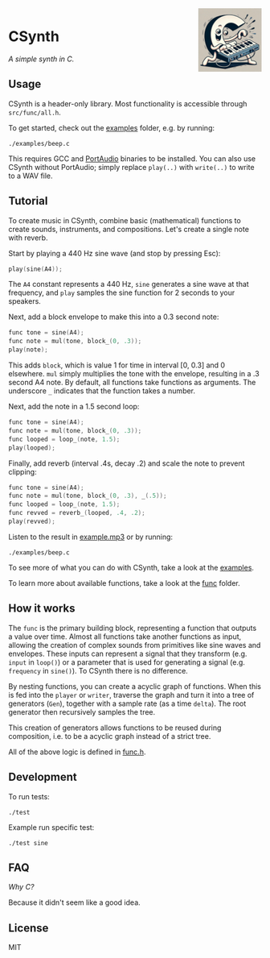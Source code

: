 <img src="logo.jpg" width="25%" height="25%" align="right" alt="CSynth logo">

# CSynth

_A simple synth in C._

## Usage

CSynth is a header-only library. Most functionality is accessible through
`src/func/all.h`.

To get started, check out the [examples](examples) folder, e.g. by running:

    ./examples/beep.c

This requires GCC and [PortAudio](https://www.portaudio.com/) binaries to be
installed. You can also use CSynth without PortAudio; simply replace `play(..)`
with `write(..)` to write to a WAV file.

## Tutorial

To create music in CSynth, combine basic (mathematical) functions to create
sounds, instruments, and compositions. Let's create a single note with reverb.

Start by playing a 440 Hz sine wave (and stop by pressing Esc):

```c
play(sine(A4));
```

The `A4` constant represents a 440 Hz, `sine` generates a sine wave at that
frequency, and `play` samples the sine function for 2 seconds to your speakers.

Next, add a block envelope to make this into a 0.3 second note:

```c
func tone = sine(A4);
func note = mul(tone, block_(0, .3));
play(note);
```

This adds `block`, which is value 1 for time in interval [0, 0.3] and 0
elsewhere. `mul` simply multiplies the tone with the envelope, resulting in a .3
second A4 note. By default, all functions take functions as arguments. The
underscore `_` indicates that the function takes a number.

Next, add the note in a 1.5 second loop:

```c
func tone = sine(A4);
func note = mul(tone, block_(0, .3));
func looped = loop_(note, 1.5);
play(looped);
```

Finally, add reverb (interval .4s, decay .2) and scale the note to prevent
clipping:

```c
func tone = sine(A4);
func note = mul(tone, block_(0, .3), _(.5));
func looped = loop_(note, 1.5);
func revved = reverb_(looped, .4, .2);
play(revved);
```

Listen to the result in
[example.mp3](https://github.com/leovandriel/csynth/raw/main/output/example.mp3)
or by running:

    ./examples/beep.c

To see more of what you can do with CSynth, take a look at the
[examples](examples).

To learn more about available functions, take a look at the [func](src/func)
folder.

## How it works

The `func` is the primary building block, representing a function that outputs a
value over time. Almost all functions take another functions as input, allowing
the creation of complex sounds from primitives like sine waves and envelopes.
These inputs can represent a signal that they transform (e.g. `input` in
`loop()`) or a parameter that is used for generating a signal (e.g. `frequency`
in `sine()`). To CSynth there is no difference.

By nesting functions, you can create a acyclic graph of functions. When this is
fed into the `player` or `writer`, traverse the graph and turn it into a tree of
generators (`Gen`), together with a sample rate (as a time `delta`). The root
generator then recursively samples the tree.

This creation of generators allows functions to be reused during composition,
i.e. to be a acyclic graph instead of a strict tree.

All of the above logic is defined in [func.h](src/core/func.h).

## Development

To run tests:

    ./test

Example run specific test:

    ./test sine

## FAQ

_Why C?_

Because it didn't seem like a good idea.

## License

MIT
